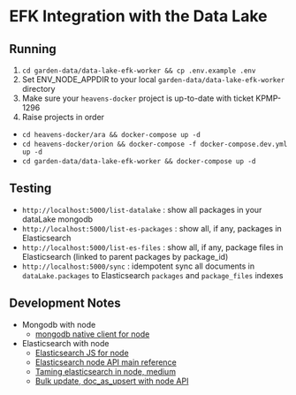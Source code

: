 # EFK Integration with the Data Lake

## Running
1. `cd garden-data/data-lake-efk-worker && cp .env.example .env`
2. Set ENV_NODE_APPDIR to your local `garden-data/data-lake-efk-worker` directory
3. Make sure your `heavens-docker` project is up-to-date with ticket KPMP-1296
4. Raise projects in order
 * `cd heavens-docker/ara && docker-compose up -d`
 * `cd heavens-docker/orion && docker-compose -f docker-compose.dev.yml up -d`
 * `cd garden-data/data-lake-efk-worker && docker-compose up -d`

## Testing
 * `http://localhost:5000/list-datalake` : show all packages in your dataLake mongodb
 * `http://localhost:5000/list-es-packages` : show all, if any, packages in Elasticsearch
 * `http://localhost:5000/list-es-files` : show all, if any, package files in Elasticsearch (linked to parent packages by package_id)
 * `http://localhost:5000/sync` : idempotent sync all documents in `dataLake.packages` to Elasticsearch `packages` and `package_files` indexes

## Development Notes
 - Mongodb with node
   - [mongodb native client for node](https://github.com/mongodb/node-mongodb-native)
 - Elasticsearch with node
   - [Elasticsearch JS for node](https://github.com/elastic/elasticsearch-js)
   - [Elasticsearch node API main reference](https://www.elastic.co/guide/en/elasticsearch/client/javascript-api/current/api-reference.html)
   - [Taming elasticsearch in node, medium](https://medium.com/@info_957/taming-elasticsearch-to-load-large-custom-json-datasets-2a2a0e31c044)
   - [Bulk update, doc_as_upsert with node API](https://www.elastic.co/guide/en/elasticsearch/reference/7.1/docs-bulk.html)
